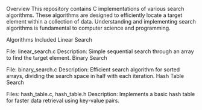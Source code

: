 Overview
This repository contains C implementations of various search algorithms. These algorithms are designed to efficiently locate a target element within a collection of data. Understanding and implementing search algorithms is fundamental to computer science and programming.

Algorithms Included
Linear Search

File: linear_search.c
Description: Simple sequential search through an array to find the target element.
Binary Search

File: binary_search.c
Description: Efficient search algorithm for sorted arrays, dividing the search space in half with each iteration.
Hash Table Search

Files: hash_table.c, hash_table.h
Description: Implements a basic hash table for faster data retrieval using key-value pairs.



